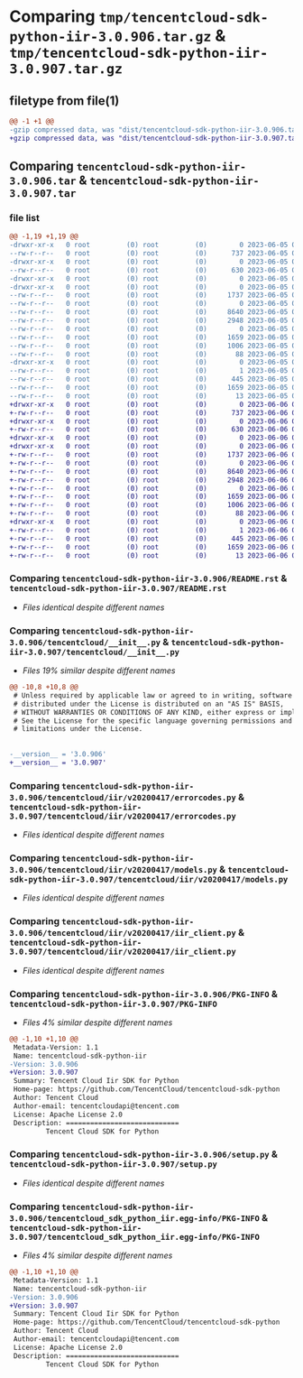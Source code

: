 # Comparing `tmp/tencentcloud-sdk-python-iir-3.0.906.tar.gz` & `tmp/tencentcloud-sdk-python-iir-3.0.907.tar.gz`

## filetype from file(1)

```diff
@@ -1 +1 @@
-gzip compressed data, was "dist/tencentcloud-sdk-python-iir-3.0.906.tar", last modified: Mon Jun  5 00:36:18 2023, max compression
+gzip compressed data, was "dist/tencentcloud-sdk-python-iir-3.0.907.tar", last modified: Tue Jun  6 02:28:36 2023, max compression
```

## Comparing `tencentcloud-sdk-python-iir-3.0.906.tar` & `tencentcloud-sdk-python-iir-3.0.907.tar`

### file list

```diff
@@ -1,19 +1,19 @@
-drwxr-xr-x   0 root         (0) root         (0)        0 2023-06-05 00:36:18.000000 tencentcloud-sdk-python-iir-3.0.906/
--rw-r--r--   0 root         (0) root         (0)      737 2023-06-05 00:36:18.000000 tencentcloud-sdk-python-iir-3.0.906/README.rst
-drwxr-xr-x   0 root         (0) root         (0)        0 2023-06-05 00:36:18.000000 tencentcloud-sdk-python-iir-3.0.906/tencentcloud/
--rw-r--r--   0 root         (0) root         (0)      630 2023-06-05 00:36:18.000000 tencentcloud-sdk-python-iir-3.0.906/tencentcloud/__init__.py
-drwxr-xr-x   0 root         (0) root         (0)        0 2023-06-05 00:36:18.000000 tencentcloud-sdk-python-iir-3.0.906/tencentcloud/iir/
-drwxr-xr-x   0 root         (0) root         (0)        0 2023-06-05 00:36:18.000000 tencentcloud-sdk-python-iir-3.0.906/tencentcloud/iir/v20200417/
--rw-r--r--   0 root         (0) root         (0)     1737 2023-06-05 00:36:18.000000 tencentcloud-sdk-python-iir-3.0.906/tencentcloud/iir/v20200417/errorcodes.py
--rw-r--r--   0 root         (0) root         (0)        0 2023-06-05 00:36:18.000000 tencentcloud-sdk-python-iir-3.0.906/tencentcloud/iir/v20200417/__init__.py
--rw-r--r--   0 root         (0) root         (0)     8640 2023-06-05 00:36:18.000000 tencentcloud-sdk-python-iir-3.0.906/tencentcloud/iir/v20200417/models.py
--rw-r--r--   0 root         (0) root         (0)     2948 2023-06-05 00:36:18.000000 tencentcloud-sdk-python-iir-3.0.906/tencentcloud/iir/v20200417/iir_client.py
--rw-r--r--   0 root         (0) root         (0)        0 2023-06-05 00:36:18.000000 tencentcloud-sdk-python-iir-3.0.906/tencentcloud/iir/__init__.py
--rw-r--r--   0 root         (0) root         (0)     1659 2023-06-05 00:36:18.000000 tencentcloud-sdk-python-iir-3.0.906/PKG-INFO
--rw-r--r--   0 root         (0) root         (0)     1006 2023-06-05 00:36:18.000000 tencentcloud-sdk-python-iir-3.0.906/setup.py
--rw-r--r--   0 root         (0) root         (0)       88 2023-06-05 00:36:18.000000 tencentcloud-sdk-python-iir-3.0.906/setup.cfg
-drwxr-xr-x   0 root         (0) root         (0)        0 2023-06-05 00:36:18.000000 tencentcloud-sdk-python-iir-3.0.906/tencentcloud_sdk_python_iir.egg-info/
--rw-r--r--   0 root         (0) root         (0)        1 2023-06-05 00:36:18.000000 tencentcloud-sdk-python-iir-3.0.906/tencentcloud_sdk_python_iir.egg-info/dependency_links.txt
--rw-r--r--   0 root         (0) root         (0)      445 2023-06-05 00:36:18.000000 tencentcloud-sdk-python-iir-3.0.906/tencentcloud_sdk_python_iir.egg-info/SOURCES.txt
--rw-r--r--   0 root         (0) root         (0)     1659 2023-06-05 00:36:18.000000 tencentcloud-sdk-python-iir-3.0.906/tencentcloud_sdk_python_iir.egg-info/PKG-INFO
--rw-r--r--   0 root         (0) root         (0)       13 2023-06-05 00:36:18.000000 tencentcloud-sdk-python-iir-3.0.906/tencentcloud_sdk_python_iir.egg-info/top_level.txt
+drwxr-xr-x   0 root         (0) root         (0)        0 2023-06-06 02:28:36.000000 tencentcloud-sdk-python-iir-3.0.907/
+-rw-r--r--   0 root         (0) root         (0)      737 2023-06-06 02:28:36.000000 tencentcloud-sdk-python-iir-3.0.907/README.rst
+drwxr-xr-x   0 root         (0) root         (0)        0 2023-06-06 02:28:36.000000 tencentcloud-sdk-python-iir-3.0.907/tencentcloud/
+-rw-r--r--   0 root         (0) root         (0)      630 2023-06-06 02:28:36.000000 tencentcloud-sdk-python-iir-3.0.907/tencentcloud/__init__.py
+drwxr-xr-x   0 root         (0) root         (0)        0 2023-06-06 02:28:36.000000 tencentcloud-sdk-python-iir-3.0.907/tencentcloud/iir/
+drwxr-xr-x   0 root         (0) root         (0)        0 2023-06-06 02:28:36.000000 tencentcloud-sdk-python-iir-3.0.907/tencentcloud/iir/v20200417/
+-rw-r--r--   0 root         (0) root         (0)     1737 2023-06-06 02:28:36.000000 tencentcloud-sdk-python-iir-3.0.907/tencentcloud/iir/v20200417/errorcodes.py
+-rw-r--r--   0 root         (0) root         (0)        0 2023-06-06 02:28:36.000000 tencentcloud-sdk-python-iir-3.0.907/tencentcloud/iir/v20200417/__init__.py
+-rw-r--r--   0 root         (0) root         (0)     8640 2023-06-06 02:28:36.000000 tencentcloud-sdk-python-iir-3.0.907/tencentcloud/iir/v20200417/models.py
+-rw-r--r--   0 root         (0) root         (0)     2948 2023-06-06 02:28:36.000000 tencentcloud-sdk-python-iir-3.0.907/tencentcloud/iir/v20200417/iir_client.py
+-rw-r--r--   0 root         (0) root         (0)        0 2023-06-06 02:28:36.000000 tencentcloud-sdk-python-iir-3.0.907/tencentcloud/iir/__init__.py
+-rw-r--r--   0 root         (0) root         (0)     1659 2023-06-06 02:28:36.000000 tencentcloud-sdk-python-iir-3.0.907/PKG-INFO
+-rw-r--r--   0 root         (0) root         (0)     1006 2023-06-06 02:28:36.000000 tencentcloud-sdk-python-iir-3.0.907/setup.py
+-rw-r--r--   0 root         (0) root         (0)       88 2023-06-06 02:28:36.000000 tencentcloud-sdk-python-iir-3.0.907/setup.cfg
+drwxr-xr-x   0 root         (0) root         (0)        0 2023-06-06 02:28:36.000000 tencentcloud-sdk-python-iir-3.0.907/tencentcloud_sdk_python_iir.egg-info/
+-rw-r--r--   0 root         (0) root         (0)        1 2023-06-06 02:28:36.000000 tencentcloud-sdk-python-iir-3.0.907/tencentcloud_sdk_python_iir.egg-info/dependency_links.txt
+-rw-r--r--   0 root         (0) root         (0)      445 2023-06-06 02:28:36.000000 tencentcloud-sdk-python-iir-3.0.907/tencentcloud_sdk_python_iir.egg-info/SOURCES.txt
+-rw-r--r--   0 root         (0) root         (0)     1659 2023-06-06 02:28:36.000000 tencentcloud-sdk-python-iir-3.0.907/tencentcloud_sdk_python_iir.egg-info/PKG-INFO
+-rw-r--r--   0 root         (0) root         (0)       13 2023-06-06 02:28:36.000000 tencentcloud-sdk-python-iir-3.0.907/tencentcloud_sdk_python_iir.egg-info/top_level.txt
```

### Comparing `tencentcloud-sdk-python-iir-3.0.906/README.rst` & `tencentcloud-sdk-python-iir-3.0.907/README.rst`

 * *Files identical despite different names*

### Comparing `tencentcloud-sdk-python-iir-3.0.906/tencentcloud/__init__.py` & `tencentcloud-sdk-python-iir-3.0.907/tencentcloud/__init__.py`

 * *Files 19% similar despite different names*

```diff
@@ -10,8 +10,8 @@
 # Unless required by applicable law or agreed to in writing, software
 # distributed under the License is distributed on an "AS IS" BASIS,
 # WITHOUT WARRANTIES OR CONDITIONS OF ANY KIND, either express or implied.
 # See the License for the specific language governing permissions and
 # limitations under the License.
 
 
-__version__ = '3.0.906'
+__version__ = '3.0.907'
```

### Comparing `tencentcloud-sdk-python-iir-3.0.906/tencentcloud/iir/v20200417/errorcodes.py` & `tencentcloud-sdk-python-iir-3.0.907/tencentcloud/iir/v20200417/errorcodes.py`

 * *Files identical despite different names*

### Comparing `tencentcloud-sdk-python-iir-3.0.906/tencentcloud/iir/v20200417/models.py` & `tencentcloud-sdk-python-iir-3.0.907/tencentcloud/iir/v20200417/models.py`

 * *Files identical despite different names*

### Comparing `tencentcloud-sdk-python-iir-3.0.906/tencentcloud/iir/v20200417/iir_client.py` & `tencentcloud-sdk-python-iir-3.0.907/tencentcloud/iir/v20200417/iir_client.py`

 * *Files identical despite different names*

### Comparing `tencentcloud-sdk-python-iir-3.0.906/PKG-INFO` & `tencentcloud-sdk-python-iir-3.0.907/PKG-INFO`

 * *Files 4% similar despite different names*

```diff
@@ -1,10 +1,10 @@
 Metadata-Version: 1.1
 Name: tencentcloud-sdk-python-iir
-Version: 3.0.906
+Version: 3.0.907
 Summary: Tencent Cloud Iir SDK for Python
 Home-page: https://github.com/TencentCloud/tencentcloud-sdk-python
 Author: Tencent Cloud
 Author-email: tencentcloudapi@tencent.com
 License: Apache License 2.0
 Description: ============================
         Tencent Cloud SDK for Python
```

### Comparing `tencentcloud-sdk-python-iir-3.0.906/setup.py` & `tencentcloud-sdk-python-iir-3.0.907/setup.py`

 * *Files identical despite different names*

### Comparing `tencentcloud-sdk-python-iir-3.0.906/tencentcloud_sdk_python_iir.egg-info/PKG-INFO` & `tencentcloud-sdk-python-iir-3.0.907/tencentcloud_sdk_python_iir.egg-info/PKG-INFO`

 * *Files 4% similar despite different names*

```diff
@@ -1,10 +1,10 @@
 Metadata-Version: 1.1
 Name: tencentcloud-sdk-python-iir
-Version: 3.0.906
+Version: 3.0.907
 Summary: Tencent Cloud Iir SDK for Python
 Home-page: https://github.com/TencentCloud/tencentcloud-sdk-python
 Author: Tencent Cloud
 Author-email: tencentcloudapi@tencent.com
 License: Apache License 2.0
 Description: ============================
         Tencent Cloud SDK for Python
```

